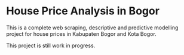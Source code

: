 # House Price Analysis in Bogor

This is a complete web scraping, descriptive and predictive modelling project for house prices in Kabupaten Bogor and Kota Bogor.

This project is still work in progress.
